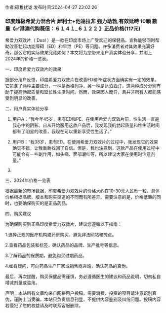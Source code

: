 <p>作者:硕稚扰谑 发布时间:2024-04-27 23:02:26</p>
<h3>印度超級希愛力混合片 犀利士+他達拉非 強力助勃,有效延時 10顆 數量《✅港澳代购薇信：６１４１_６１２２ 》正品价格(117元)</h3>
									<p></p><p>希爱力双效片（ Dual ）是一款在印度市场上广受欢迎的保健品，宣称能够同时帮助改善勃起功能障碍（ED）和早泄（PE）等问题。许多消费者对其效果充满好奇，那么它的实际效果究竟如何？本文将为您带来用户真实体验分享，并附上2024年的价格一览表。</p><p></p><p>一、印度希爱力双效片的效果</p><p>据部分用户反馈，印度希爱力双效片在改善ED和PE症状方面确实有一定的效果。它包含了两种主要成分，一种是泰格列净，另一种是达泊西汀，这两种成分分别有助于提高勃起质量和延长性生活时间。然而，效果因人而异，且并非所有人都能感受到明显的改善。</p><p>二、用户真实体验分享</p><ol style='-: 16px; : 0px 0px 0px 2 : ; list-style-image: ; line-: 27px; color: rgb(31, 35, 40); font-: -apple-, , "Segoe UI", "Noto Sans", , Arial, sans-serif, "Apple Color Emoji", "Segoe UI Emoji"; text-align: ; text-wrap: wrap;' class=" list--2"><li><p>用户A：“我今年45岁，患有ED和PE。在使用希爱力双效片前，性生活一直是我心中的阴影。自从开始服用这款产品后，我发现我的勃起质量和性生活时间都有了明显的改善，我现在可以重新享受性生活了。”</p></li><li><p>用户B：“我38岁，患有ED。在使用希爱力双效片的过程中，我发现它的效果确实不错，让我重新找回了自信。但是，我也注意到，这款产品在使用过程中可能会有一些副作用，如头痛、面部潮红等，所以建议大家在使用时注意剂量。”</p></li><li><p></p></li></ol><p>三、2024年价格一览表</p><p>根据最新的市场数据，印度希爱力双效片的价格大约在10-30元人民币一粒，具体价格根据品牌、版本和购买渠道的不同而有所差异。需要注意的是，价格低廉的同时，也要确保购买的是正品药品。</p><p></p><p>四、购买建议</p><p>为确保购买到正品印度希爱力双效片，建议您遵循以下指南：</p><p>1.选择正规的医疗机构或药房购买，避免非法网站和摊点。</p><p>2.查看药品包装和标签，确认药品的品牌、生产批号等信息。</p><p>3.了解药品的保质期，避免购买过期药品。</p><p>4.如有疑问，可向药品生产厂家或销售商咨询，确认药品的真伪。</p><p>最后，再次提醒，购买保健品需谨慎，务必遵循医生的建议和药品说明，切勿私自增减剂量或滥用。</p><p></p><p></p><p></p>				声明：本站所有文章均来自网络用户投稿，需要消费、投资的项目请注意识别真伪，谨防上当受骗，本站只负责信息刊登，不提供内容鉴别及纠纷问题。投稿内容若侵犯了您的权益请及时联系客服删除。				
